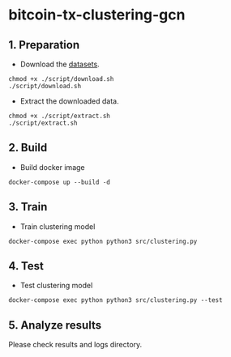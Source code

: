 # bitcoin-tx-clustering-gcn

## 1. Preparation

- Download the [datasets](https://doi.org/10.5061/dryad.qz612jmcf).

```shell
chmod +x ./script/download.sh
./script/download.sh
```

- Extract the downloaded data.

```shell
chmod +x ./script/extract.sh
./script/extract.sh
```

## 2. Build

- Build docker image

```shell
docker-compose up --build -d
```

## 3. Train

- Train clustering model

```shell
docker-compose exec python python3 src/clustering.py
```

## 4. Test

- Test clustering model

```shell
docker-compose exec python python3 src/clustering.py --test
```

## 5. Analyze results

Please check results and logs directory.
